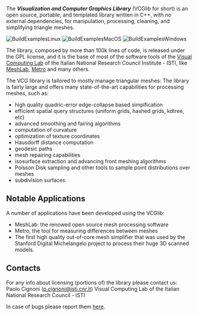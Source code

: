 The **_Visualization and Computer Graphics Library_** (VCGlib for short) is an open source, portable, and templated library written in C++, with no external dependencies, for manipulation, processing, cleaning, and simplifying triangle meshes.

![BuildExamplesLinux](https://github.com/cnr-isti-vclab/vcglib/workflows/BuildExamplesLinux/badge.svg)
![BuildExamplesMacOS](https://github.com/cnr-isti-vclab/vcglib/workflows/BuildExamplesMacOS/badge.svg)
![BuildExamplesWindows](https://github.com/cnr-isti-vclab/vcglib/workflows/BuildExamplesWindows/badge.svg)

The library, composed by more than 100k lines of code, is released under the GPL license, and it is the base of most of the software tools of the [Visual Computing Lab](http://vcg.isti.cnr.it) of the Italian National Research Council Institute - ISTI, like [MeshLab](http://www.meshlab.net/), [Metro](http://vcg.isti.cnr.it/vcglib/metro.html) and many others.

The VCG library is tailored to mostly manage triangular meshes: The library is fairly large and offers many state-of-the-art capabilities for processing meshes, such as:

- high quality quadric-error edge-collapse based simplfication
- efficient spatial query structures (uniform grids, hashed grids, kdtree, etc)
- advanced smoothing and fairing algorithms
- computation of curvature
- optimization of texture coordinates
- Hausdorff distance computation
- geodesic paths
- mesh repairing capabilities
- isosurface extraction and advancing front meshing algorithms
- Poisson Disk sampling and other tools to sample point distributions over meshes
- subdivision surfaces

## Notable Applications

A number of applications have been developed using the VCGlib:

- MeshLab: the renowed open source mesh processing software
- Metro, the tool for measuring differences between meshes
- The first high quality out-of-core mesh simplifier that was used by the Stanford Digital Michelangelo project to process their huge 3D scanned models.

## Contacts

For any info about licensing (portions of) the library please contact us:
Paolo Cignoni (p.cignoni@isti.cnr.it)
Visual Computing Lab of the Italian National Research Council - ISTI

In case of bugs please report them [here](https://github.com/cnr-isti-vclab/vcglib/issues).

